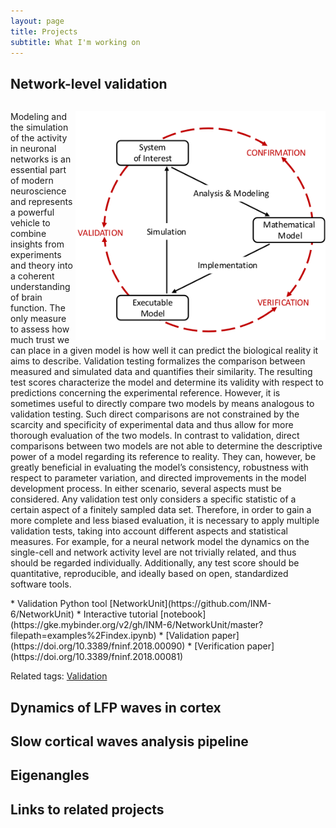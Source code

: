 ```yaml
---
layout: page
title: Projects
subtitle: What I'm working on
---
```


## Network-level validation
<p style="display:inline-block">
<img src="/assets/validation_environment.png" style="float:right" alt="" width="400"/>
Modeling and the simulation of the activity in neuronal networks is an essential part of modern neuroscience and represents a powerful vehicle to combine insights from experiments and theory into a coherent understanding of brain function.
The only measure to assess how much trust we can place in a given model is how well it can predict the biological reality it aims to describe. Validation testing formalizes the comparison between measured and simulated data and quantifies their similarity. The resulting test scores characterize the model and determine its validity with respect to predictions concerning the experimental reference. However, it is sometimes useful to directly compare two models by means analogous to validation testing. Such direct comparisons are not constrained by the scarcity and specificity of experimental data and thus allow for more thorough evaluation of the two models. In contrast to validation, direct comparisons between two models are not able to determine the descriptive power of a model regarding its reference to reality. They can, however, be greatly beneficial in evaluating the model’s consistency, robustness with respect to parameter variation, and directed improvements in the model development process.
In either scenario, several aspects must be considered. Any validation test only considers a specific statistic of a certain aspect of a finitely sampled data set. Therefore, in order to gain a more complete and less biased evaluation, it is necessary to apply multiple validation tests, taking into account different aspects and statistical measures. For example, for a neural network model the dynamics on the single-cell and network activity level are not trivially related, and thus should be regarded individually. Additionally, any test score should be quantitative, reproducible, and ideally based on open, standardized software tools.
</p>
* Validation Python tool [NetworkUnit](https://github.com/INM-6/NetworkUnit)
* Interactive tutorial [notebook](https://gke.mybinder.org/v2/gh/INM-6/NetworkUnit/master?filepath=examples%2Findex.ipynb)
* [Validation paper](https://doi.org/10.3389/fninf.2018.00090)
* [Verification paper](https://doi.org/10.3389/fninf.2018.00081)


Related tags: [Validation](../tags/#validation)

<!-- ![](/assets/rasterplot.png)
![](/assets/validation_results.png) -->

## Dynamics of LFP waves in cortex

## Slow cortical waves analysis pipeline

## Eigenangles

## Links to related projects
<!-- elephant
    neo
    HAF
    HBP validation framework
    viziphant-->

<!--# Side projects
    workflow management
    real-time collaborative online html editor-->
